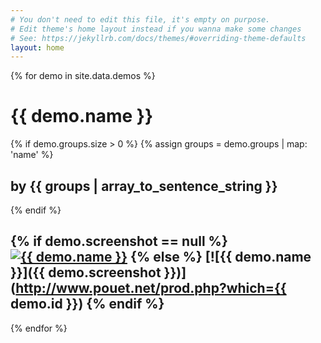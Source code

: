 ```yaml
---
# You don't need to edit this file, it's empty on purpose.
# Edit theme's home layout instead if you wanna make some changes
# See: https://jekyllrb.com/docs/themes/#overriding-theme-defaults
layout: home
---
```

{% for demo in site.data.demos %}

# {{ demo.name }}

{% if demo.groups.size > 0 %}
{% assign groups = demo.groups | map: 'name' %}
## by {{ groups | array_to_sentence_string }}
{% endif %}

{% if demo.screenshot == null %}
[![{{ demo.name }}](http://via.placeholder.com/400x300?text=No+Screenshot)](http://www.pouet.net/prod.php?which={{demo.id}})
{% else %}
[![{{ demo.name }}]({{ demo.screenshot }})](http://www.pouet.net/prod.php?which={{ demo.id }})
{% endif %}
---
{% endfor %}
